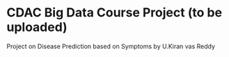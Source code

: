 # CDAC Big Data Course Project  (to be uploaded)
Project on Disease Prediction based on Symptoms by U.Kiran vas Reddy
